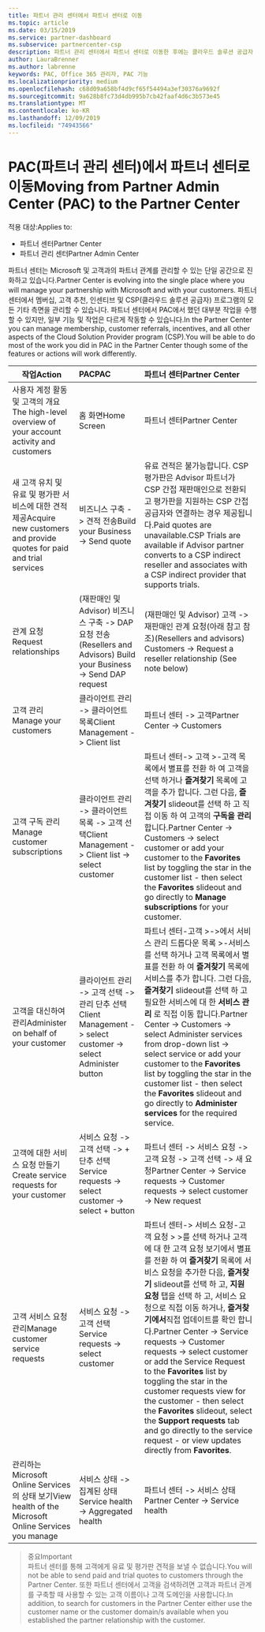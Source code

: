 ```yaml
---
title: 파트너 관리 센터에서 파트너 센터로 이동
ms.topic: article
ms.date: 03/15/2019
ms.service: partner-dashboard
ms.subservice: partnercenter-csp
description: 파트너 관리 센터에서 파트너 센터로 이동한 후에는 클라우드 솔루션 공급자 프로그램 (CSP)의 멤버 자격, 고객 조회, 성과급 및 기타 모든 측면을 관리 하는 방법에 대해 알아보세요.
author: LauraBrenner
ms.author: labrenne
keywords: PAC, Office 365 관리자, PAC 기능
ms.localizationpriority: medium
ms.openlocfilehash: c68d09a658bf4d9cf65f54494a3ef30376a9692f
ms.sourcegitcommit: 9a628b8fc73d4db995b7cb42faaf4d6c3b573e45
ms.translationtype: MT
ms.contentlocale: ko-KR
ms.lasthandoff: 12/09/2019
ms.locfileid: "74943566"
---
```

# <a name="moving-from-partner-admin-center-pac-to-the-partner-center"></a><span data-ttu-id="940ba-104">PAC(파트너 관리 센터)에서 파트너 센터로 이동</span><span class="sxs-lookup"><span data-stu-id="940ba-104">Moving from Partner Admin Center (PAC) to the Partner Center</span></span>

<span data-ttu-id="940ba-105">적용 대상:</span><span class="sxs-lookup"><span data-stu-id="940ba-105">Applies to:</span></span>
- <span data-ttu-id="940ba-106">파트너 센터</span><span class="sxs-lookup"><span data-stu-id="940ba-106">Partner Center</span></span>
- <span data-ttu-id="940ba-107">파트너 관리 센터</span><span class="sxs-lookup"><span data-stu-id="940ba-107">Partner Admin Center</span></span>

<span data-ttu-id="940ba-108">파트너 센터는 Microsoft 및 고객과의 파트너 관계를 관리할 수 있는 단일 공간으로 진화하고 있습니다.</span><span class="sxs-lookup"><span data-stu-id="940ba-108">Partner Center is evolving into the single place where you will manage your partnership with Microsoft and with your customers.</span></span> <span data-ttu-id="940ba-109">파트너 센터에서 멤버십, 고객 추천, 인센티브 및 CSP(클라우드 솔루션 공급자) 프로그램의 모든 기타 측면을 관리할 수 있습니다. 파트너 센터에서 PAC에서 했던 대부분 작업을 수행할 수 있지만, 일부 기능 및 작업은 다르게 작동할 수 있습니다.</span><span class="sxs-lookup"><span data-stu-id="940ba-109">In the Partner Center you can manage membership, customer referrals, incentives, and all other aspects of the Cloud Solution Provider program (CSP).You will be able to do most of the work you did in PAC in the Partner Center though some of the features or actions will work differently.</span></span> 


|<span data-ttu-id="940ba-110">**작업**</span><span class="sxs-lookup"><span data-stu-id="940ba-110">**Action**</span></span>   |<span data-ttu-id="940ba-111">**PAC**</span><span class="sxs-lookup"><span data-stu-id="940ba-111">**PAC**</span></span>   |<span data-ttu-id="940ba-112">**파트너 센터**</span><span class="sxs-lookup"><span data-stu-id="940ba-112">**Partner Center**</span></span>   |
|--------------|:--------------|:---------------|
|<span data-ttu-id="940ba-113">사용자 계정 활동 및 고객의 개요</span><span class="sxs-lookup"><span data-stu-id="940ba-113">The high-level overview of your account activity and customers</span></span>|<span data-ttu-id="940ba-114">홈 화면</span><span class="sxs-lookup"><span data-stu-id="940ba-114">Home Screen</span></span>|<span data-ttu-id="940ba-115">파트너 센터</span><span class="sxs-lookup"><span data-stu-id="940ba-115">Partner Center</span></span>|
|<span data-ttu-id="940ba-116">새 고객 유치 및 유료 및 평가판 서비스에 대한 견적 제공</span><span class="sxs-lookup"><span data-stu-id="940ba-116">Acquire new customers and provide quotes for paid and trial services</span></span>|<span data-ttu-id="940ba-117">비즈니스 구축 -> 견적 전송</span><span class="sxs-lookup"><span data-stu-id="940ba-117">Build your Business -> Send quote</span></span>|<span data-ttu-id="940ba-118">유료 견적은 불가능합니다. CSP 평가판은 Advisor 파트너가 CSP 간접 재판매인으로 전환되고 평가판을 지원하는 CSP 간접 공급자와 연결하는 경우 제공됩니다.</span><span class="sxs-lookup"><span data-stu-id="940ba-118">Paid quotes are unavailable.CSP Trials are available if Advisor partner converts to a CSP indirect reseller and associates with a CSP indirect provider that supports trials.</span></span> |
|<span data-ttu-id="940ba-119">관계 요청</span><span class="sxs-lookup"><span data-stu-id="940ba-119">Request relationships</span></span>|<span data-ttu-id="940ba-120">(재판매인 및 Advisor) 비즈니스 구축 -> DAP 요청 전송</span><span class="sxs-lookup"><span data-stu-id="940ba-120">(Resellers and Advisors) Build your Business -> Send DAP request</span></span>|<span data-ttu-id="940ba-121">(재판매인 및 Advisor) 고객 -> 재판매인 관계 요청(아래 참고 참조)</span><span class="sxs-lookup"><span data-stu-id="940ba-121">(Resellers and advisors) Customers -> Request a reseller relationship (See note below)</span></span>|
|<span data-ttu-id="940ba-122">고객 관리</span><span class="sxs-lookup"><span data-stu-id="940ba-122">Manage your customers</span></span>|<span data-ttu-id="940ba-123">클라이언트 관리 -> 클라이언트 목록</span><span class="sxs-lookup"><span data-stu-id="940ba-123">Client Management -> Client list</span></span>|<span data-ttu-id="940ba-124">파트너 센터 -> 고객</span><span class="sxs-lookup"><span data-stu-id="940ba-124">Partner Center -> Customers</span></span>|
|<span data-ttu-id="940ba-125">고객 구독 관리</span><span class="sxs-lookup"><span data-stu-id="940ba-125">Manage customer subscriptions</span></span>|<span data-ttu-id="940ba-126">클라이언트 관리 -> 클라이언트 목록 -> 고객 선택</span><span class="sxs-lookup"><span data-stu-id="940ba-126">Client Management -> Client list -> select customer</span></span>|<span data-ttu-id="940ba-127">파트너 센터-> 고객 >-고객 목록에서 별표를 전환 하 여 고객을 선택 하거나 **즐겨찾기** 목록에 고객을 추가 합니다. 그런 다음, **즐겨찾기** slideout를 선택 하 고 직접 이동 하 여 고객의 **구독을 관리** 합니다.</span><span class="sxs-lookup"><span data-stu-id="940ba-127">Partner Center -> Customers -> select customer or add your customer to the **Favorites** list by toggling the star in the customer list - then select the **Favorites** slideout and go directly to **Manage subscriptions** for your customer.</span></span>|
|<span data-ttu-id="940ba-128">고객을 대신하여 관리</span><span class="sxs-lookup"><span data-stu-id="940ba-128">Administer on behalf of your customer</span></span>|<span data-ttu-id="940ba-129">클라이언트 관리 -> 고객 선택 -> 관리 단추 선택</span><span class="sxs-lookup"><span data-stu-id="940ba-129">Client Management -> select customer -> select Administer button</span></span>|<span data-ttu-id="940ba-130">파트너 센터-고객 >->에서 서비스 관리 드롭다운 목록 >-서비스를 선택 하거나 고객 목록에서 별표를 전환 하 여 **즐겨찾기** 목록에 서비스를 추가 합니다. 그런 다음, **즐겨찾기** slideout를 선택 하 고 필요한 서비스에 대 한 **서비스 관리** 로 직접 이동 합니다.</span><span class="sxs-lookup"><span data-stu-id="940ba-130">Partner Center -> Customers -> select Administer services from drop-down list -> select service or add your customer to the **Favorites** list by toggling the star in the customer list - then select the **Favorites** slideout and go directly to **Administer services** for the required service.</span></span>|
|<span data-ttu-id="940ba-131">고객에 대한 서비스 요청 만들기</span><span class="sxs-lookup"><span data-stu-id="940ba-131">Create service requests for your customer</span></span>|<span data-ttu-id="940ba-132">서비스 요청 -> 고객 선택 -> + 단추 선택</span><span class="sxs-lookup"><span data-stu-id="940ba-132">Service requests -> select customer -> select + button</span></span> | <span data-ttu-id="940ba-133">파트너 센터 -> 서비스 요청 -> 고객 요청 -> 고객 선택 -> 새 요청</span><span class="sxs-lookup"><span data-stu-id="940ba-133">Partner Center -> Service requests -> Customer requests -> select customer -> New request</span></span>|
|<span data-ttu-id="940ba-134">고객 서비스 요청 관리</span><span class="sxs-lookup"><span data-stu-id="940ba-134">Manage customer service requests</span></span>| <span data-ttu-id="940ba-135">서비스 요청 -> 고객 선택</span><span class="sxs-lookup"><span data-stu-id="940ba-135">Service requests -> select customer</span></span>|<span data-ttu-id="940ba-136">파트너 센터-> 서비스 요청-고객 요청 > >를 선택 하거나 고객에 대 한 고객 요청 보기에서 별표를 전환 하 여 **즐겨찾기** 목록에 서비스 요청을 추가한 다음, **즐겨찾기** slideout를 선택 하 고, **지원 요청** 탭을 선택 하 고, 서비스 요청으로 직접 이동 하거나, **즐겨찾기에서**직접 업데이트를 확인 합니다.</span><span class="sxs-lookup"><span data-stu-id="940ba-136">Partner Center -> Service requests -> Customer requests -> select customer or add the Service Request to the **Favorites** list by toggling the star in the customer requests view for the customer - then select the **Favorites** slideout, select the **Support requests** tab and go directly to the service request - or view updates directly from **Favorites**.</span></span>|
|<span data-ttu-id="940ba-137">관리하는 Microsoft Online Services의 상태 보기</span><span class="sxs-lookup"><span data-stu-id="940ba-137">View health of the Microsoft Online Services you manage</span></span>|<span data-ttu-id="940ba-138">서비스 상태 -> 집계된 상태</span><span class="sxs-lookup"><span data-stu-id="940ba-138">Service health -> Aggregated health</span></span>|<span data-ttu-id="940ba-139">파트너 센터 -> 서비스 상태</span><span class="sxs-lookup"><span data-stu-id="940ba-139">Partner Center -> Service health</span></span>|

><span data-ttu-id="940ba-140">중요</span><span class="sxs-lookup"><span data-stu-id="940ba-140">Important</span></span><br>
<span data-ttu-id="940ba-141">파트너 센터를 통해 고객에게 유료 및 평가판 견적을 보낼 수 없습니다.</span><span class="sxs-lookup"><span data-stu-id="940ba-141">You will not be able to send paid and trial quotes to customers through the Partner Center.</span></span> <span data-ttu-id="940ba-142">또한 파트너 센터에서 고객을 검색하려면 고객과 파트너 관계를 구축할 때 사용할 수 있는 고객 이름이나 고객 도메인을 사용합니다.</span><span class="sxs-lookup"><span data-stu-id="940ba-142">In addition, to search for customers in the Partner Center either use the customer name or the customer domain/s available when you established the partner relationship with the customer.</span></span>
